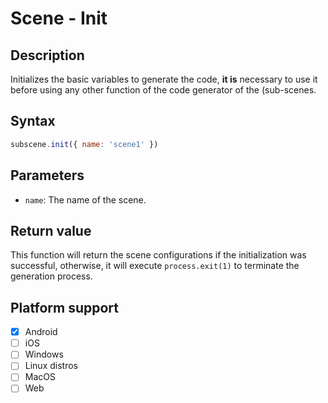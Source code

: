 # Scene - Init

## Description

Initializes the basic variables to generate the code, **it is** necessary to use it before using any other function of the code generator of the (sub-scenes.

## Syntax

```js
subscene.init({ name: 'scene1' })
```

## Parameters

- `name`: The name of the scene.

## Return value

This function will return the scene configurations if the initialization was successful, otherwise, it will execute `process.exit(1)` to terminate the generation process.

## Platform support

- [x] Android
- [ ] iOS
- [ ] Windows
- [ ] Linux distros
- [ ] MacOS
- [ ] Web
